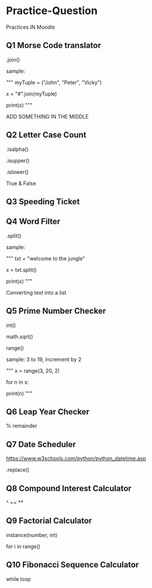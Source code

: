 # Practice-Question
Practices IN Moodle
## Q1 Morse Code translator
.join()

sample:

"""
myTuple = ("John", "Peter", "Vicky")

x = "#".join(myTuple)

print(x)
"""

ADD SOMETHING IN THE MIDDLE

## Q2 Letter Case Count
.isalpha()

.isupper()

.islower()

True & False

## Q3 Speeding Ticket

## Q4 Word Filter
.split()

sample:

"""
txt = "welcome to the jungle"

x = txt.split()

print(x)
"""

Converting text into a list

## Q5 Prime Number Checker
int()

math.sqrt() 

range()

sample: 3 to 19, increment by 2

"""
x = range(3, 20, 2)

for n in x:

  print(n)
"""
## Q6 Leap Year Checker
% remainder

## Q7 Date Scheduler
https://www.w3schools.com/python/python_datetime.asp

.replace()

## Q8 Compound Interest Calculator
^ == **

## Q9 Factorial Calculator
instance(number, int)

for i in range()

## Q10 Fibonacci Sequence Calculator
while loop


